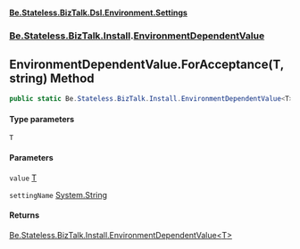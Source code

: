 #### [Be.Stateless.BizTalk.Dsl.Environment.Settings](README.md 'README')
### [Be.Stateless.BizTalk.Install](Be.Stateless.BizTalk.Install.md 'Be.Stateless.BizTalk.Install').[EnvironmentDependentValue](EnvironmentDependentValue.md 'Be.Stateless.BizTalk.Install.EnvironmentDependentValue')

## EnvironmentDependentValue.ForAcceptance<T>(T, string) Method

```csharp
public static Be.Stateless.BizTalk.Install.EnvironmentDependentValue<T> ForAcceptance<T>(T value, string settingName=null);
```
#### Type parameters

<a name='Be.Stateless.BizTalk.Install.EnvironmentDependentValue.ForAcceptance_T_(T,string).T'></a>

`T`
#### Parameters

<a name='Be.Stateless.BizTalk.Install.EnvironmentDependentValue.ForAcceptance_T_(T,string).value'></a>

`value` [T](EnvironmentDependentValue.ForAcceptance_T_(T,string).md#Be.Stateless.BizTalk.Install.EnvironmentDependentValue.ForAcceptance_T_(T,string).T 'Be.Stateless.BizTalk.Install.EnvironmentDependentValue.ForAcceptance<T>(T, string).T')

<a name='Be.Stateless.BizTalk.Install.EnvironmentDependentValue.ForAcceptance_T_(T,string).settingName'></a>

`settingName` [System.String](https://docs.microsoft.com/en-us/dotnet/api/System.String 'System.String')

#### Returns
[Be.Stateless.BizTalk.Install.EnvironmentDependentValue&lt;](EnvironmentDependentValue_T_.md 'Be.Stateless.BizTalk.Install.EnvironmentDependentValue<T>')[T](EnvironmentDependentValue.ForAcceptance_T_(T,string).md#Be.Stateless.BizTalk.Install.EnvironmentDependentValue.ForAcceptance_T_(T,string).T 'Be.Stateless.BizTalk.Install.EnvironmentDependentValue.ForAcceptance<T>(T, string).T')[&gt;](EnvironmentDependentValue_T_.md 'Be.Stateless.BizTalk.Install.EnvironmentDependentValue<T>')